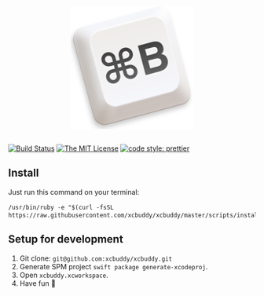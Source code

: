 <p align="center">
  <img src="assets/logo.png" width="250" align="center"/>
  <br/><br/>
</p>

[![Build Status](https://travis-ci.org/xcbuddy/xcbuddy.svg?branch=master)](https://travis-ci.org/xcbuddy/xcbuddy)
[![The MIT License](https://img.shields.io/badge/license-MIT-orange.svg?style=flat-square)](http://opensource.org/licenses/MIT)
[![code style: prettier](https://img.shields.io/badge/code_style-prettier-ff69b4.svg?style=flat-square)](https://github.com/prettier/prettier)

## Install
Just run this command on your terminal:

```
/usr/bin/ruby -e "$(curl -fsSL https://raw.githubusercontent.com/xcbuddy/xcbuddy/master/scripts/install)"
```

## Setup for development

1. Git clone: `git@github.com:xcbuddy/xcbuddy.git`
2. Generate SPM project `swift package generate-xcodeproj`.
3. Open `xcbuddy.xcworkspace`.
4. Have fun :tada: